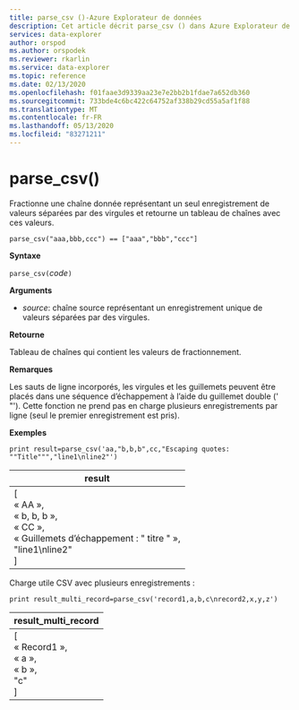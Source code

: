 ```yaml
---
title: parse_csv ()-Azure Explorateur de données
description: Cet article décrit parse_csv () dans Azure Explorateur de données.
services: data-explorer
author: orspod
ms.author: orspodek
ms.reviewer: rkarlin
ms.service: data-explorer
ms.topic: reference
ms.date: 02/13/2020
ms.openlocfilehash: f01faae3d9339aa23e7e2bb2b1fdae7a652db360
ms.sourcegitcommit: 733bde4c6bc422c64752af338b29cd55a5af1f88
ms.translationtype: MT
ms.contentlocale: fr-FR
ms.lasthandoff: 05/13/2020
ms.locfileid: "83271211"
---
```

# <a name="parse_csv"></a>parse_csv()

Fractionne une chaîne donnée représentant un seul enregistrement de valeurs séparées par des virgules et retourne un tableau de chaînes avec ces valeurs.

```kusto
parse_csv("aaa,bbb,ccc") == ["aaa","bbb","ccc"]
```

**Syntaxe**

`parse_csv(`*code*`)`

**Arguments**

* *source*: chaîne source représentant un enregistrement unique de valeurs séparées par des virgules.

**Retourne**

Tableau de chaînes qui contient les valeurs de fractionnement.

**Remarques**

Les sauts de ligne incorporés, les virgules et les guillemets peuvent être placés dans une séquence d’échappement à l’aide du guillemet double (' "'). Cette fonction ne prend pas en charge plusieurs enregistrements par ligne (seul le premier enregistrement est pris).

**Exemples**

<!-- csl: https://help.kusto.windows.net:443/Samples -->
```kusto
print result=parse_csv('aa,"b,b,b",cc,"Escaping quotes: ""Title""","line1\nline2"')
```

|result|
|---|
|[<br>  « AA »,<br>  « b, b, b »,<br>  « CC »,<br>  « Guillemets d’échappement : \" titre \" »,<br>  "line1\nline2"<br>]|

Charge utile CSV avec plusieurs enregistrements :

<!-- csl: https://help.kusto.windows.net:443/Samples -->
```kusto
print result_multi_record=parse_csv('record1,a,b,c\nrecord2,x,y,z')
```

|result_multi_record|
|---|
|[<br>  « Record1 »,<br>  « a »,<br>  « b »,<br>  "c"<br>]|
